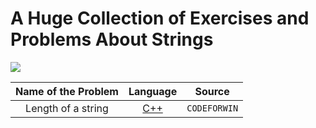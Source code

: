 # A Huge Collection of Exercises and Problems About Strings

<img src = "https://developers.redhat.com/blog/wp-content/uploads/2019/08/C-strings-allie-smith-unsplash.jpg">


|  Name of the Problem     |  Language     |  Source    |
| :------------------------------------------------: | :---: |:---:  |
| Length of a string  | [C++](https://github.com/fatihcinar1/leetcode-solutions/blob/master/Solutions/1.%20Two%20Sum/1-two-sum.cpp)     |`CODEFORWIN` |

